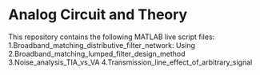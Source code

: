 # Analog Circuit and Theory

This repository contains the following MATLAB live script files:
1.Broadband_matching_distributive_filter_network:
  Using 
2.Broadband_matching_lumped_filter_design_method
3.Noise_analysis_TIA_vs_VA 
4.Transmission_line_effect_of_arbitrary_signal
